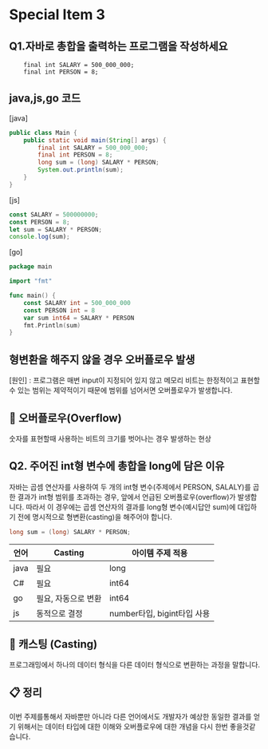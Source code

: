  # Special Item 3 
 
## Q1.자바로 총합을 출력하는 프로그램을 작성하세요
```
    final int SALARY = 500_000_000;
    final int PERSON = 8;
```

## java,js,go 코드
[java]
``` java
public class Main {
    public static void main(String[] args) {
        final int SALARY = 500_000_000;
        final int PERSON = 8;
        long sum = (long) SALARY * PERSON;
        System.out.println(sum);
    }
}
```

[js]
``` javascript
const SALARY = 500000000;
const PERSON = 8;
let sum = SALARY * PERSON;
console.log(sum);
```

[go]
```go
package main

import "fmt"

func main() {
    const SALARY int = 500_000_000
    const PERSON int = 8
    var sum int64 = SALARY * PERSON
    fmt.Println(sum)
}
```
## 형변환을 해주지 않을 경우 오버플로우 발생 
[원인] : 프로그램은 매번 input이 지정되어 있지 않고  메모리 비트는 한정적이고 표현할 수 있는 범위는 제약적이기 때문에 
범위를 넘어서면 오버플로우가 발생합니다.

## 📌 오버플로우(Overflow)
숫자를 표현할때 사용하는 비트의 크기를 벗어나는 경우 발생하는 현상

## Q2. 주어진 int형 변수에 총합을 long에 담은 이유
자바는 곱셈 연산자를 사용하여 두 개의 int형 변수(주제에서 PERSON, SALALY)를 곱한 결과가 int형 범위를 초과하는 경우, 
앞에서 언급된 오버플로우(overflow)가 발생합니다. 
따라서 이 경우에는 곱셈 연산자의 결과를 long형 변수(예시답안 sum)에 대입하기 전에 명시적으로 형변환(casting)을 해주어야 합니다.
``` java
long sum = (long) SALARY * PERSON; 
```
|언어|Casting|아이템 주제 적용|
|------|---|---|
|java|필요|long|
|C#|필요|int64|
|go|필요, 자동으로 변환|int64|
|js|동적으로 결정|number타입, bigint타입 사용|

## 📌 캐스팅 (Casting) 
프로그래밍에서 하나의 데이터 형식을 다른 데이터 형식으로 변환하는 과정을 말합니다. 

## 📋 정리
이번 주제를통해서 자바뿐만 아니라 다른 언어에서도 개발자가 예상한 동일한 결과를 얻기 위해서는 데이터 타입에 대한 이해와 오버플로우에 대한 개념을 다시 한번  좋을것같습니다.


